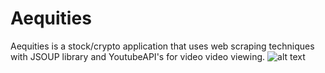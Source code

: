 # Aequities
Aequities is a stock/crypto application that uses web scraping techniques with JSOUP library and YoutubeAPI's for video video viewing. 
![alt text](https://github.com/Juliansmulian/Aequities/blob/master/app/src/main/res/drawable/aeqbanner.png?raw=true)
